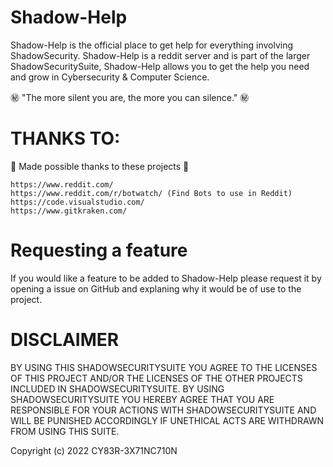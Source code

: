# Shadow-Help

Shadow-Help is the official place to get help for everything involving ShadowSecurity. Shadow-Help is a reddit server and is part of the larger ShadowSecuritySuite, Shadow-Help allows you to get the help you need and grow in Cybersecurity & Computer Science.

㊙️ "The more silent you are, the more you can silence." ㊙️

# THANKS TO:

💖 Made possible thanks to these projects 💖

```
https://www.reddit.com/
https://www.reddit.com/r/botwatch/ (Find Bots to use in Reddit)
https://code.visualstudio.com/
https://www.gitkraken.com/
```
# Requesting a feature

If you would like a feature to be added to Shadow-Help please request it by opening a issue on GitHub and explaning why it would be of use to the project.

# DISCLAIMER

BY USING THIS SHADOWSECURITYSUITE YOU AGREE TO THE LICENSES OF THIS PROJECT AND/OR THE LICENSES OF THE OTHER PROJECTS INCLUDED IN SHADOWSECURITYSUITE. BY USING SHADOWSECURITYSUITE YOU HEREBY AGREE THAT YOU ARE RESPONSIBLE FOR YOUR ACTIONS WITH SHADOWSECURITYSUITE AND WILL BE PUNISHED ACCORDINGLY IF UNETHICAL ACTS ARE WITHDRAWN FROM USING THIS SUITE. 

Copyright (c) 2022 CY83R-3X71NC710N
